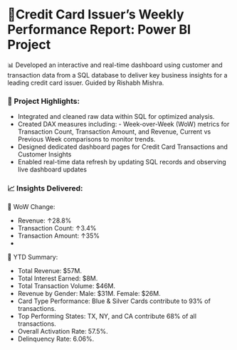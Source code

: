 # 🚀Credit Card Issuer’s Weekly Performance Report: Power BI Project
📊 Developed an interactive and real-time dashboard using customer and transaction data from a SQL database to deliver key business insights for a leading credit card issuer. Guided by Rishabh Mishra.

### 💼 Project Highlights:
- Integrated and cleaned raw data within SQL for optimized analysis.
- Created DAX measures including:
       - Week-over-Week (WoW) metrics for Transaction Count, Transaction Amount, and Revenue, Current vs Previous Week comparisons to monitor trends.
- Designed dedicated dashboard pages for Credit Card Transactions and Customer Insights
- Enabled real-time data refresh by updating SQL records and observing live dashboard updates

### 📈 Insights Delivered:
🔄 WoW Change:
- Revenue: ↑28.8%
- Transaction Count: ↑3.4%
- Transaction Amount: ↑35%
- 
📅 YTD Summary:
- Total Revenue: $57M.
- Total Interest Earned: $8M.
- Total Transaction Volume: $46M.
- Revenue by Gender:
       Male: $31M.
       Female: $26M.
- Card Type Performance:
       Blue & Silver Cards contribute to 93% of transactions.
- Top Performing States:
       TX, NY, and CA contribute 68% of all transactions.
- Overall Activation Rate: 57.5%.
- Delinquency Rate: 6.06%.
